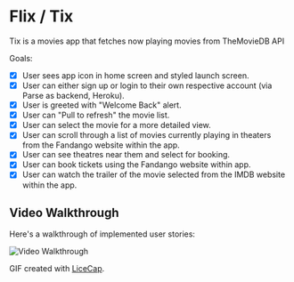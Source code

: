 # Flix / Tix
Tix is a movies app that fetches now playing movies from TheMovieDB API 

Goals:
- [x] User sees app icon in home screen and styled launch screen.
- [x] User can either sign up or login to their own respective account (via Parse as backend, Heroku).
- [x] User is greeted with "Welcome Back" alert.
- [x] User can "Pull to refresh" the movie list.
- [x] User can select the movie for a more detailed view.
- [x] User can scroll through a list of movies currently playing in theaters from the Fandango website within the app.
- [x] User can see theatres near them and select for booking.
- [x] User can book tickets using the Fandango website within app.
- [x] User can watch the trailer of the movie selected from the IMDB website within the app.

## Video Walkthrough

Here's a walkthrough of implemented user stories:

<img src='https://i.imgur.com/GvX5iuN.gif' title='Video Walkthrough' width='' alt='Video Walkthrough' />

GIF created with [LiceCap](http://www.cockos.com/licecap/).

